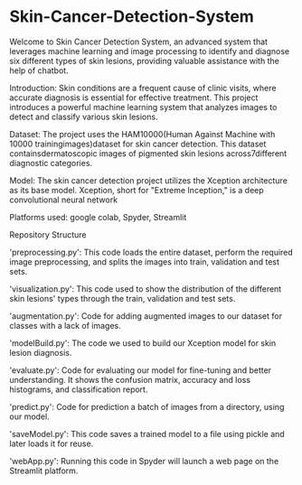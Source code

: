 # Skin-Cancer-Detection-System
Welcome to Skin Cancer Detection System, an advanced system that leverages machine learning and image processing to identify and diagnose six different types of skin lesions, providing valuable assistance with the help of chatbot.

Introduction: Skin conditions are a frequent cause of clinic visits, where accurate diagnosis is essential for effective treatment. This project introduces a powerful machine learning system that analyzes images to detect and classify various skin lesions.

Dataset: The project uses the HAM10000(Human Against Machine with 10000 trainingimages)dataset for skin cancer detection. This dataset containsdermatoscopic images of pigmented skin lesions across7different diagnostic categories.

Model: The skin cancer detection project utilizes the Xception architecture as its base model. Xception, short for "Extreme Inception," is a deep convolutional neural network

Platforms used: google colab, Spyder, Streamlit

Repository Structure

'preprocessing.py': This code loads the entire dataset, perform the required image preprocessing, and splits the images into train, validation and test sets.

'visualization.py': This code used to show the distribution of the different skin lesions' types through the train, validation and test sets.

'augmentation.py': Code for adding augmented images to our dataset for classes with a lack of images.

'modelBuild.py': The code we used to build our Xception model for skin lesion diagnosis.

'evaluate.py': Code for evaluating our model for fine-tuning and better understanding. It shows the confusion matrix, accuracy and loss histograms, and classification report.

'predict.py': Code for prediction a batch of images from a directory, using our model.

'saveModel.py': This code saves a trained model to a file using pickle and later loads it for reuse.

'webApp.py': Running this code in Spyder will launch a web page on the Streamlit platform.
